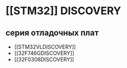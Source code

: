 # [[STM32]] DISCOVERY
## серия отладочных плат

- [[STM32VLDISCOVERY]]
- [[32F746GDISCOVERY]]
- [[32F0308DISCOVERY]]
